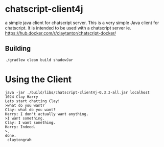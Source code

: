 # chatscript-client4j
a simple java client for chatscript server. This is a very simple Java client for 
chatscript. It is intended to be used with a chatscript server ie. 
https://hub.docker.com/r/claytantor/chatscript-docker/

## Building
`./gradlew clean build shadowJar`

# Using the Client
```
java -jar ./build/libs/chatscript-client4j-0.3.3-all.jar localhost 1024 Clay Harry
Lets start chatting Clay!
>what do you want?
Clay: what do you want?
Harry: I don't actually want anything.
>I want something.
Clay: I want something.
Harry: Indeed.
>.
done.
 claytongrah
```
